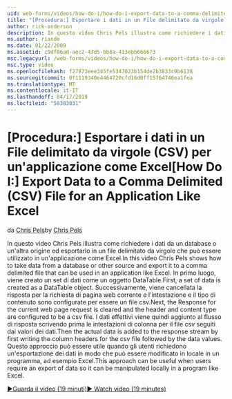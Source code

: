 ```yaml
---
uid: web-forms/videos/how-do-i/how-do-i-export-data-to-a-comma-delimited-csv-file-for-an-application-like-excel
title: "[Procedura:] Esportare i dati in un File delimitato da virgole (CSV) per un'applicazione come Excel | Microsoft Docs"
author: rick-anderson
description: In questo video Chris Pels illustra come richiedere i dati da un database o un'altra origine ed esportarlo in un file delimitato da virgole che può essere usato in un'applicazione li...
ms.author: riande
ms.date: 01/22/2009
ms.assetid: c9df86ad-aec2-43d5-bb8a-413ebb666673
msc.legacyurl: /web-forms/videos/how-do-i/how-do-i-export-data-to-a-comma-delimited-csv-file-for-an-application-like-excel
msc.type: video
ms.openlocfilehash: f27873eee345fe5347023b154de2b3833c9b6138
ms.sourcegitcommit: 0f1119340e4464720cfd16d0ff15764746ea1fea
ms.translationtype: MT
ms.contentlocale: it-IT
ms.lasthandoff: 04/17/2019
ms.locfileid: "59383031"
---
```

# <a name="how-do-i-export-data-to-a-comma-delimited-csv-file-for-an-application-like-excel"></a><span data-ttu-id="064b1-103">[Procedura:] Esportare i dati in un File delimitato da virgole (CSV) per un'applicazione come Excel</span><span class="sxs-lookup"><span data-stu-id="064b1-103">[How Do I:] Export Data to a Comma Delimited (CSV) File for an Application Like Excel</span></span>

<span data-ttu-id="064b1-104">da [Chris Pels](https://twitter.com/chrispels)</span><span class="sxs-lookup"><span data-stu-id="064b1-104">by [Chris Pels](https://twitter.com/chrispels)</span></span>

<span data-ttu-id="064b1-105">In questo video Chris Pels illustra come richiedere i dati da un database o un'altra origine ed esportarlo in un file delimitato da virgole che può essere utilizzato in un'applicazione come Excel.</span><span class="sxs-lookup"><span data-stu-id="064b1-105">In this video Chris Pels shows how to take data from a database or other source and export it to a comma delimited file that can be used in an application like Excel.</span></span> <span data-ttu-id="064b1-106">In primo luogo, viene creato un set di dati come un oggetto DataTable.</span><span class="sxs-lookup"><span data-stu-id="064b1-106">First, a set of data is created as a DataTable object.</span></span> <span data-ttu-id="064b1-107">Successivamente, viene cancellata la risposta per la richiesta di pagina web corrente e l'intestazione e il tipo di contenuto sono configurate per essere un file csv.</span><span class="sxs-lookup"><span data-stu-id="064b1-107">Next, the Response for the current web page request is cleared and the header and content type are configured to be a csv file.</span></span> <span data-ttu-id="064b1-108">I dati effettivi viene quindi aggiunto al flusso di risposta scrivendo prima le intestazioni di colonna per il file csv seguiti dai valori dei dati.</span><span class="sxs-lookup"><span data-stu-id="064b1-108">Then the actual data is added to the response stream by first writing the column headers for the csv file followed by the data values.</span></span> <span data-ttu-id="064b1-109">Questo approccio può essere utile quando gli utenti richiedono un'esportazione dei dati in modo che può essere modificato in locale in un programma, ad esempio Excel.</span><span class="sxs-lookup"><span data-stu-id="064b1-109">This approach can be useful when users require an export of data so it can be manipulated locally in a program like Excel.</span></span>

[<span data-ttu-id="064b1-110">&#9654;Guarda il video (19 minuti)</span><span class="sxs-lookup"><span data-stu-id="064b1-110">&#9654; Watch video (19 minutes)</span></span>](https://channel9.msdn.com/Blogs/ASP-NET-Site-Videos/how-do-i-export-data-to-a-comma-delimited-csv-file-for-an-application-like-excel)
